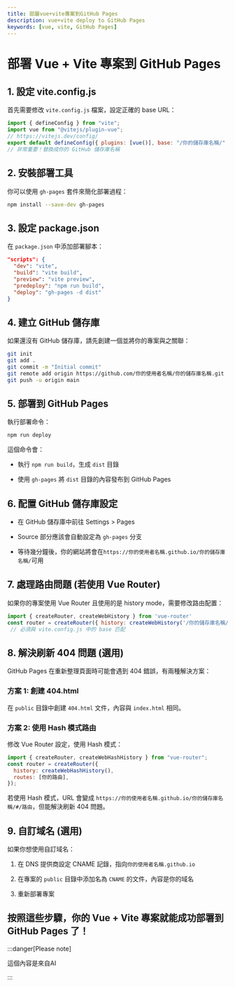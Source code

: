 ```yaml
---
title: 部屬vue+vite專案到GitHub Pages
description: vue+vite deploy to GitHub Pages
keywords: [vue, vite, GitHub Pages]
---
```


# 部署 Vue + Vite 專案到 GitHub Pages

## 1\. 設定 vite.config.js

首先需要修改 `vite.config.js` 檔案，設定正確的 base URL：

```js title="vite.config.js"
import { defineConfig } from "vite";
import vue from "@vitejs/plugin-vue";
// https://vitejs.dev/config/
export default defineConfig({ plugins: [vue()], base: "/你的儲存庫名稱/" });
// 非常重要！替換成你的 GitHub 儲存庫名稱
```

## 2\. 安裝部署工具

你可以使用 `gh-pages` 套件來簡化部署過程：

```bash
npm install --save-dev gh-pages
```

## 3\. 設定 package.json

在 `package.json` 中添加部署腳本：

```json
"scripts": {
  "dev": "vite",
  "build": "vite build",
  "preview": "vite preview",
  "predeploy": "npm run build",
  "deploy": "gh-pages -d dist"
}
```

## 4\. 建立 GitHub 儲存庫

如果還沒有 GitHub 儲存庫，請先創建一個並將你的專案與之關聯：

```bash
git init
git add .
git commit -m "Initial commit"
git remote add origin https://github.com/你的使用者名稱/你的儲存庫名稱.git
git push -u origin main
```

## 5\. 部署到 GitHub Pages

執行部署命令：

```bash
npm run deploy
```

這個命令會：

- 執行 `npm run build`，生成 `dist` 目錄

- 使用 `gh-pages` 將 `dist` 目錄的內容發布到 GitHub Pages

## 6\. 配置 GitHub 儲存庫設定

- 在 GitHub 儲存庫中前往 Settings > Pages

- Source 部分應該會自動設定為 `gh-pages` 分支

- 等待幾分鐘後，你的網站將會在`https://你的使用者名稱.github.io/你的儲存庫名稱/`可用

## 7\. 處理路由問題 (若使用 Vue Router)

如果你的專案使用 Vue Router 且使用的是 history mode，需要修改路由配置：

```js
import { createRouter, createWebHistory } from 'vue-router'
const router = createRouter({ history: createWebHistory('/你的儲存庫名稱/') }), routes: [ 你的路由 ]
 // 必須與 vite.config.js 中的 base 匹配
```

## 8\. 解決刷新 404 問題 (選用)

GitHub Pages 在重新整理頁面時可能會遇到 404 錯誤，有兩種解決方案：

### 方案 1: 創建 404.html

在 `public` 目錄中創建 `404.html` 文件，內容與 `index.html` 相同。

### 方案 2: 使用 Hash 模式路由

修改 Vue Router 設定，使用 Hash 模式：

```js
import { createRouter, createWebHashHistory } from "vue-router";
const router = createRouter({
  history: createWebHashHistory(),
  routes: [你的路由],
});
```

若使用 Hash 模式，URL 會變成 `https://你的使用者名稱.github.io/你的儲存庫名稱/#/路由`，但能解決刷新 404 問題。

## 9\. 自訂域名 (選用)

如果你想使用自訂域名：

1. 在 DNS 提供商設定 CNAME 記錄，指向`你的使用者名稱.github.io`

2. 在專案的 `public` 目錄中添加名為 `CNAME` 的文件，內容是你的域名

3. 重新部署專案

按照這些步驟，你的 Vue + Vite 專案就能成功部署到 GitHub Pages 了！
---

:::danger[Please note]

這個內容是來自AI


:::